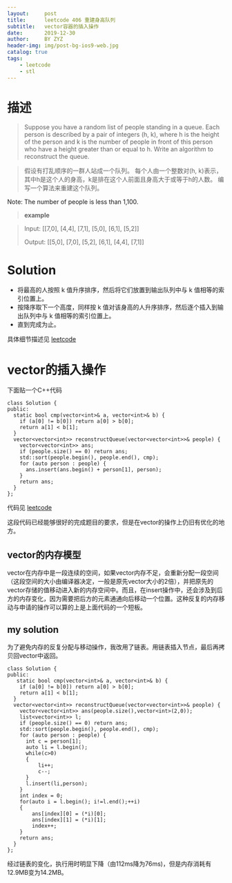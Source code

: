 ```yaml
---
layout:     post
title:      leetcode 406 重建身高队列
subtitle:   vector容器的插入操作
date:       2019-12-30
author:     BY ZYZ
header-img: img/post-bg-ios9-web.jpg
catalog: true
tags:
    - leetcode
    - stl
---
```


# 描述
>Suppose you have a random list of people standing in a queue. Each person is described by a pair of integers (h, k), where h is the height of the person and k is the number of people in front of this person who have a height greater than or equal to h. Write an algorithm to reconstruct the queue.

>假设有打乱顺序的一群人站成一个队列。 每个人由一个整数对(h, k)表示，其中h是这个人的身高，k是排在这个人前面且身高大于或等于h的人数。 编写一个算法来重建这个队列。

Note:
The number of people is less than 1,100.

>**example**

>Input:
>[[7,0], [4,4], [7,1], [5,0], [6,1], [5,2]]
>
>Output:
[[5,0], [7,0], [5,2], [6,1], [4,4], [7,1]]

# Solution
+ 将最高的人按照 k 值升序排序，然后将它们放置到输出队列中与 k 值相等的索引位置上。
+ 按降序取下一个高度，同样按 k 值对该身高的人升序排序，然后逐个插入到输出队列中与 k 值相等的索引位置上。
+ 直到完成为止。

具体细节描述见 [leetcode](https://leetcode-cn.com/problems/queue-reconstruction-by-height/solution/gen-ju-shen-gao-zhong-jian-dui-lie-by-leetcode/)

# vector的插入操作
下面贴一个C++代码
```
class Solution {
public:
  static bool cmp(vector<int>& a, vector<int>& b) {
    if (a[0] != b[0]) return a[0] > b[0];
    return a[1] < b[1];
  }
  vector<vector<int>> reconstructQueue(vector<vector<int>>& people) {
    vector<vector<int>> ans;
    if (people.size() == 0) return ans;
    std::sort(people.begin(), people.end(), cmp);
    for (auto person : people) {
      ans.insert(ans.begin() + person[1], person);
    }
    return ans;
  }
};

```
代码见 [leetcode](https://leetcode-cn.com/problems/queue-reconstruction-by-height/solution/c-pai-xu-vectorcha-ru-by-fxxuuu/)

这段代码已经能够很好的完成题目的要求，但是在vector的操作上仍旧有优化的地方。
## vector的内存模型
vector在内存中是一段连续的空间，如果vector内存不足，会重新分配一段空间（这段空间的大小由编译器决定，一般是原先vector大小的2倍），并把原先的vector存储的值移动进入新的内存空间中。而且，在insert操作中，还会涉及到后方的内存变化，因为需要把后方的元素通通向后移动一个位置。这种反复的内存移动与申请的操作可以算的上是上面代码的一个短板。

## my solution
为了避免内存的反复分配与移动操作，我改用了链表。用链表插入节点，最后再拷贝回vector中返回。

```
class Solution {
public:
   static bool cmp(vector<int>& a, vector<int>& b) {
    if (a[0] != b[0]) return a[0] > b[0];
    return a[1] < b[1];
  }
  vector<vector<int>> reconstructQueue(vector<vector<int>>& people) {
    vector<vector<int>> ans(people.size(),vector<int>(2,0));
    list<vector<int>> l;
    if (people.size() == 0) return ans;
    std::sort(people.begin(), people.end(), cmp);
    for (auto person : people) {
      int c = person[1];
      auto li = l.begin();
      while(c>0)
      {
          li++;
          c--;
      }
      l.insert(li,person);
    }
    int index = 0;
    for(auto i = l.begin(); i!=l.end();++i)
    {
        ans[index][0] = (*i)[0];
        ans[index][1] = (*i)[1];
        index++;
    }
    return ans;
  }
};
```
经过链表的变化，执行用时明显下降（由112ms降为76ms)，但是内存消耗有12.9MB变为14.2MB。
